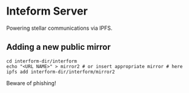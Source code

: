 # Inteform Server
Powering stellar communications via IPFS.

## Adding a new public mirror
```
cd interform-dir/interform
echo "<URL NAME>" > mirror2 # or insert appropriate mirror # here
ipfs add interform-dir/interform/mirror2
```

Beware of phishing!
